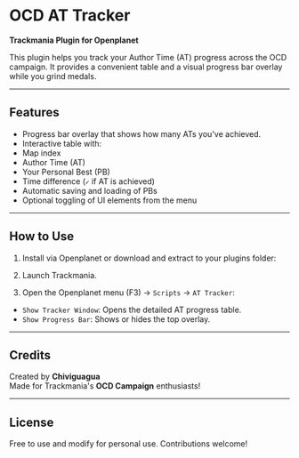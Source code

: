 # OCD AT Tracker

**Trackmania Plugin for Openplanet**

This plugin helps you track your Author Time (AT) progress across the OCD campaign. It provides a convenient table and a visual progress bar overlay while you grind medals.

---

## Features

-  Progress bar overlay that shows how many ATs you've achieved.
-  Interactive table with:
  - Map index
  - Author Time (AT)
  - Your Personal Best (PB)
  - Time difference (`✓` if AT is achieved)
-  Automatic saving and loading of PBs
-  Optional toggling of UI elements from the menu

---

## How to Use

1. Install via Openplanet or download and extract to your plugins folder:

2. Launch Trackmania.

3. Open the Openplanet menu (F3) → `Scripts` → `AT Tracker`:
- `Show Tracker Window`: Opens the detailed AT progress table.
- `Show Progress Bar`: Shows or hides the top overlay.

---

## Credits

Created by **Chiviguagua**  
Made for Trackmania's **OCD Campaign** enthusiasts!

---

## License

Free to use and modify for personal use. Contributions welcome!
